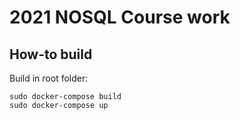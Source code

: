 # 2021 NOSQL Course work

## How-to build

Build in root folder:

```
sudo docker-compose build
sudo docker-compose up
```
